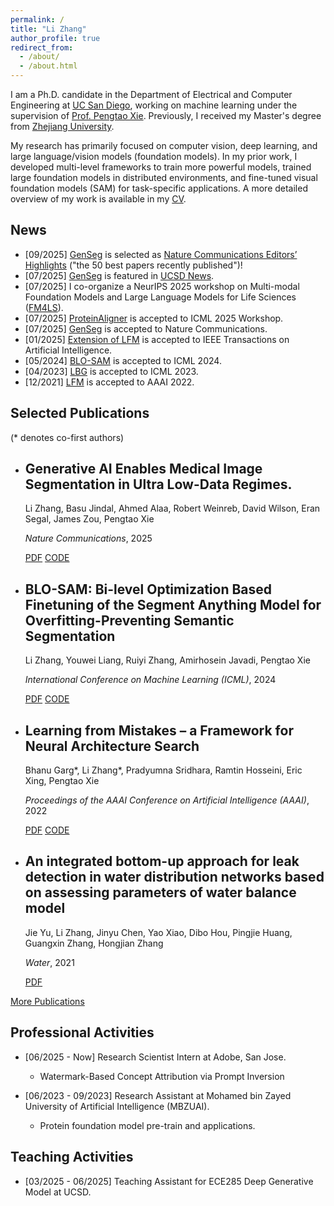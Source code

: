 ```yaml
---
permalink: /
title: "Li Zhang"
author_profile: true
redirect_from: 
  - /about/
  - /about.html
---
```


I am a Ph.D. candidate in the Department of Electrical and Computer Engineering at [UC San Diego](https://www.ucsd.edu/), working on machine learning under the supervision of [Prof. Pengtao Xie](https://pengtaoxie.github.io/). Previously, I received my Master's degree from [Zhejiang University](https://www.zju.edu.cn/english/).

My research has primarily focused on computer vision, deep learning, and large language/vision models (foundation models). In my prior work, I developed multi-level frameworks to train more powerful models, trained large foundation models in distributed environments, and fine-tuned visual foundation models (SAM) for task-specific applications. A more detailed overview of my work is available in my [CV](../assets/Li_Zhang_CV.pdf).


News
------
- [09/2025] [GenSeg](https://www.nature.com/articles/s41467-025-61754-6) is selected as [Nature Communications Editors’ Highlights](https://www.nature.com/collections/aahajfhafc) ("the 50 best papers recently published")!
- [07/2025] [GenSeg](https://www.nature.com/articles/s41467-025-61754-6) is featured in [UCSD News](https://today.ucsd.edu/story/new-ai-tool-learns-to-read-medical-images-with-far-less-data).
- [07/2025] I co-organize a NeurIPS 2025 workshop on Multi-modal Foundation Models and Large Language Models for Life Sciences ([FM4LS](https://neurips.cc/virtual/2025/workshop/109536)).
- [07/2025] [ProteinAligner](https://www.biorxiv.org/content/10.1101/2024.10.06.616870v1) is accepted to ICML 2025 Workshop.
- [07/2025] [GenSeg](https://www.nature.com/articles/s41467-025-61754-6) is accepted to Nature Communications.
- [01/2025] [Extension of LFM](https://ieeexplore.ieee.org/abstract/document/10855680) is accepted to IEEE Transactions on Artificial Intelligence.
- [05/2024] [BLO-SAM](https://icml.cc/virtual/2024/poster/32990) is accepted to ICML 2024.
- [04/2023] [LBG](https://proceedings.mlr.press/v202/hosseini23a.html) is accepted to ICML 2023.
- [12/2021] [LFM](https://ojs.aaai.org/index.php/AAAI/article/view/21258) is accepted to AAAI 2022.

Selected Publications
------
(* denotes co-first authors)

- ## Generative AI  Enables Medical Image Segmentation in Ultra Low-Data Regimes.
  Li Zhang, Basu Jindal, Ahmed Alaa, Robert Weinreb, David Wilson, Eran Segal, James Zou, Pengtao Xie
  
  _Nature Communications_, 2025

  [PDF](https://www.nature.com/articles/s41467-025-61754-6) [CODE](https://github.com/importZL/GenSeg)


- ## BLO-SAM: Bi-level Optimization Based Finetuning of the Segment Anything Model for Overfitting-Preventing Semantic Segmentation
  Li Zhang, Youwei Liang, Ruiyi Zhang, Amirhosein Javadi, Pengtao Xie

  _International Conference on Machine Learning (ICML)_, 2024

  [PDF](https://icml.cc/virtual/2024/poster/32990) [CODE](https://github.com/importZL/BLO-SAM)

- ## Learning from Mistakes – a Framework for Neural Architecture Search
  Bhanu Garg*, Li Zhang*, Pradyumna Sridhara, Ramtin Hosseini, Eric Xing, Pengtao Xie

   _Proceedings of the AAAI Conference on Artificial Intelligence (AAAI)_, 2022

  [PDF](https://arxiv.org/abs/2111.06353) [CODE](https://github.com/importZL/LFM)

- ## An integrated bottom-up approach for leak detection in water distribution networks based on assessing parameters of water balance model
  Jie Yu, Li Zhang, Jinyu Chen, Yao Xiao, Dibo Hou, Pingjie Huang, Guangxin Zhang, Hongjian Zhang

  _Water_, 2021

  [PDF](https://www.mdpi.com/2073-4441/13/6/867)


[More Publications]([/publications](https://scholar.google.com/citations?hl=zh-CN&view_op=list_works&gmla=AJsN-F44-faf7S_f3JRjy-iVVAFOzj9BUjbNPmnbspJFbCTRoqv9-UER7ux7Vg8Nv-tZ1ELIxmLqk2qvZsA1qChmzb1sE0SDd7sR_RQRoPZp8vcLoAArJT8&user=RRzZk4YAAAAJ))
  

Professional Activities
------
- [06/2025 - Now] Research Scientist Intern at Adobe, San Jose.
  - Watermark-Based Concept Attribution via Prompt Inversion​
  
- [06/2023 - 09/2023] Research Assistant at Mohamed bin Zayed University of Artificial Intelligence (MBZUAI).
  - Protein foundation model pre-train and applications.

Teaching Activities
------
- [03/2025 - 06/2025] Teaching Assistant for ECE285 Deep Generative Model at UCSD.


